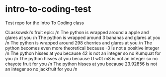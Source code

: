 # intro-to-coding-test
Test repo for the Intro To Coding class


CLaskowski's fruit epic: /n
The python is wrapped around a apple and glares at you  /n
The python is wrapped around 3 bananas and glares at you  /n
The python is wrapped around 298 cherries and glares at you  /n
The python becomes even more theoretical because -3 Is not a positive integer  /n
The python hisses at you because 42 is not an integer so no Kumquat for you  /n
The python hisses at you because U w0t m8 is not an integer so no chayote fruit for you  /n
The python hisses at you because 23.92856 is not an integer so no jackfruit for you /n

